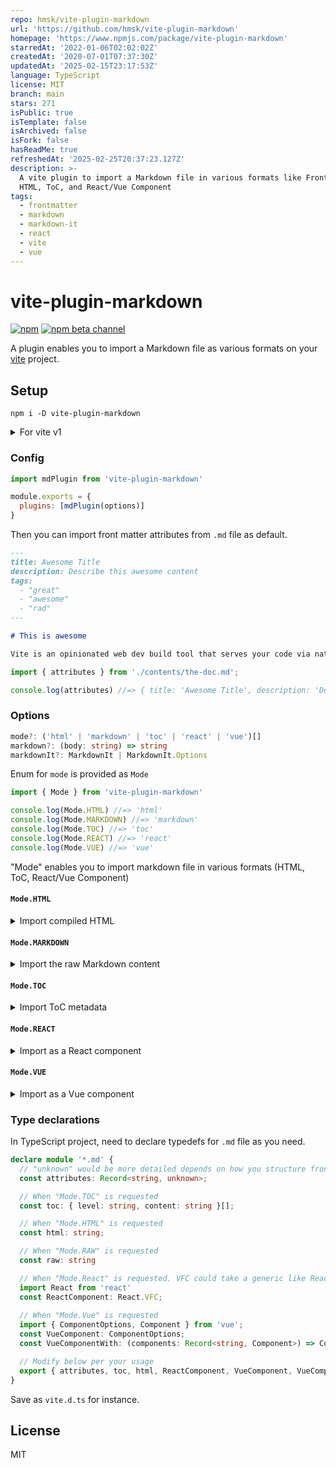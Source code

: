 ```yaml
---
repo: hmsk/vite-plugin-markdown
url: 'https://github.com/hmsk/vite-plugin-markdown'
homepage: 'https://www.npmjs.com/package/vite-plugin-markdown'
starredAt: '2022-01-06T02:02:02Z'
createdAt: '2020-07-01T07:37:30Z'
updatedAt: '2025-02-15T23:17:53Z'
language: TypeScript
license: MIT
branch: main
stars: 271
isPublic: true
isTemplate: false
isArchived: false
isFork: false
hasReadMe: true
refreshedAt: '2025-02-25T20:37:23.127Z'
description: >-
  A vite plugin to import a Markdown file in various formats like Front Matter,
  HTML, ToC, and React/Vue Component
tags:
  - frontmatter
  - markdown
  - markdown-it
  - react
  - vite
  - vue
---
```


# vite-plugin-markdown

[![npm](https://img.shields.io/npm/v/vite-plugin-markdown.svg?style=for-the-badge)](https://www.npmjs.com/package/vite-plugin-markdown) [![npm beta channel](https://img.shields.io/npm/v/vite-plugin-markdown/beta?style=for-the-badge&label=beta&color=yellow)](https://www.npmjs.com/package/vite-plugin-markdown/v/beta)


A plugin enables you to import a Markdown file as various formats on your [vite](https://github.com/vitejs/vite) project.

## Setup

```
npm i -D vite-plugin-markdown
```

<details>
<summary>For vite v1</summary>

```
npm i -D vite-plugin-markdown@vite-1
```
</details>

### Config

```js
import mdPlugin from 'vite-plugin-markdown'

module.exports = {
  plugins: [mdPlugin(options)]
}
```

Then you can import front matter attributes from `.md` file as default.

```md
---
title: Awesome Title
description: Describe this awesome content
tags:
  - "great"
  - "awesome"
  - "rad"
---

# This is awesome

Vite is an opinionated web dev build tool that serves your code via native ES Module imports during dev and bundles it with Rollup for production.
```

```ts
import { attributes } from './contents/the-doc.md';

console.log(attributes) //=> { title: 'Awesome Title', description: 'Describe this awesome content', tags: ['great', 'awesome', 'rad'] }
```

### Options

```ts
mode?: ('html' | 'markdown' | 'toc' | 'react' | 'vue')[]
markdown?: (body: string) => string
markdownIt?: MarkdownIt | MarkdownIt.Options
```

Enum for `mode` is provided as `Mode`

```ts
import { Mode } from 'vite-plugin-markdown'

console.log(Mode.HTML) //=> 'html'
console.log(Mode.MARKDOWN) //=> 'markdown'
console.log(Mode.TOC) //=> 'toc'
console.log(Mode.REACT) //=> 'react'
console.log(Mode.VUE) //=> 'vue'
```

"Mode" enables you to import markdown file in various formats (HTML, ToC, React/Vue Component)

#### `Mode.HTML`

<details>
  <summary>Import compiled HTML</summary>

```md
# This is awesome

Vite is an opinionated web dev build tool that serves your code via native ES Module imports during dev and bundles it with Rollup for production.
```

```ts
import { html } from './contents/the-doc.md';

console.log(html) //=> "<h1>This is awesome</h1><p>ite is an opinionated web dev build tool that serves your code via native ES Module imports during dev and bundles it with Rollup for production.</p>"
```

</details>

#### `Mode.MARKDOWN`

<details>
  <summary>Import the raw Markdown content</summary>

```js
import { markdown } from './contents/the-doc.md'

console.log(markdown) //=> "# This is awesome \n Vite is an opinionated web dev build tool that serves your code via native ES Module imports during dev and bundles it with Rollup for production."
```
</details>

#### `Mode.TOC`

<details>
  <summary>Import ToC metadata</summary>

```md
# vite

Vite is an opinionated web dev build tool that serves your code via native ES Module imports during dev and bundles it with Rollup for production.

## Status

## Getting Started

# Notes
```

```ts
import { toc } from './contents/the-doc.md'

console.log(toc) //=> [{ level: '1', content: 'vite' }, { level: '2', content: 'Status' }, { level: '2', content: 'Getting Started' }, { level: '1', content: 'Notes' },]
```

</details>

#### `Mode.REACT`

<details>
  <summary>Import as a React component</summary>

```jsx
import React from 'react'
import { ReactComponent } from './contents/the-doc.md'

function MyReactApp() {
  return (
    <div>
      <ReactComponent />
    </div>
}
```

<details>
<summary>Custom Element on a markdown file can be runnable as a React component as well</summary>

```md
# This is awesome

Vite is <MyComponent type={'react'}>
```

```jsx
import React from 'react'
import { ReactComponent } from './contents/the-doc.md'
import { MyComponent } from './my-component'

function MyReactApp() {
  return (
    <div>
      <ReactComponent MyComponent={MyComponent} />
    </div>
}
```

`MyComponent` on markdown perform as a React component.

</details>
</details>

#### `Mode.VUE`

<details>
  <summary>Import as a Vue component</summary>

```vue
<template>
  <article>
    <markdown-content />
  </article>
</template>

<script>
import { VueComponent } from './contents/the-doc.md'

export default {
  components: {
    MarkdownContent: VueComponent
  }
};
</script>
```

<details>
<summary>Custom Element on a markdown file can be runnable as a Vue component as well</summary>

```md
# This is awesome

Vite is <MyComponent :type="'vue'">
```

```vue
<template>
  <article>
    <markdown-content />
  </article>
</template>

<script>
import { VueComponentWith } from './contents/the-doc.md'
import MyComponent from './my-component.vue'

export default {
  components: {
    MarkdownContent: VueComponentWith({ MyComponent })
  }
};
</script>
```

`MyComponent` on markdown perform as a Vue component.

</details>
</details>


### Type declarations

In TypeScript project, need to declare typedefs for `.md` file as you need.

```ts
declare module '*.md' {
  // "unknown" would be more detailed depends on how you structure frontmatter
  const attributes: Record<string, unknown>; 

  // When "Mode.TOC" is requested
  const toc: { level: string, content: string }[];

  // When "Mode.HTML" is requested
  const html: string;

  // When "Mode.RAW" is requested
  const raw: string

  // When "Mode.React" is requested. VFC could take a generic like React.VFC<{ MyComponent: TypeOfMyComponent }>
  import React from 'react'
  const ReactComponent: React.VFC;
  
  // When "Mode.Vue" is requested
  import { ComponentOptions, Component } from 'vue';
  const VueComponent: ComponentOptions;
  const VueComponentWith: (components: Record<string, Component>) => ComponentOptions;

  // Modify below per your usage
  export { attributes, toc, html, ReactComponent, VueComponent, VueComponentWith };
}
```

Save as `vite.d.ts` for instance.

## License

MIT
